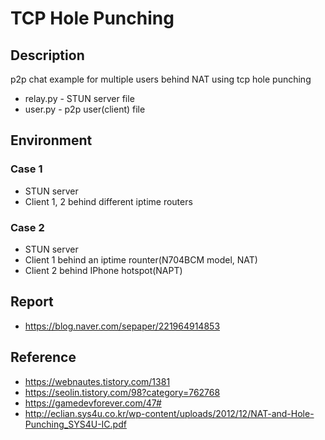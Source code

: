 # TCP Hole Punching


## Description
p2p chat example for multiple users behind NAT using tcp hole punching

* relay.py - STUN server file
* user.py - p2p user(client) file

## Environment
### Case 1
* STUN server
* Client 1, 2 behind different iptime routers

### Case 2
* STUN server
* Client 1 behind an iptime rounter(N704BCM model, NAT)
* Client 2 behind IPhone hotspot(NAPT)

## Report
* https://blog.naver.com/sepaper/221964914853

## Reference
* https://webnautes.tistory.com/1381
* https://seolin.tistory.com/98?category=762768
* https://gamedevforever.com/47#
* http://eclian.sys4u.co.kr/wp-content/uploads/2012/12/NAT-and-Hole-Punching_SYS4U-IC.pdf
